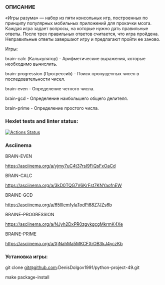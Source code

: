 
### ОПИСАНИЕ
«Игры разума» — набор из пяти консольных игр, построенных по принципу популярных мобильных приложений для прокачки мозга. Каждая игра задает вопросы, на которые нужно дать правильные ответы. После трех правильных ответов считается, что игра пройдена. Неправильные ответы завершают игру и предлагают пройти ее заново. 

Игры:

brain-calc (Калькулятор) - Арифметические выражения, которые необходимо вычислить.

brain-progression (Прогрессиb) - Поиск пропущенных чисел в последовательности чисел.

brain-even - Определение четного числа.

brain-gcd - Определение наибольшего общего делителя.

brain-prime - Определение простого числа.



### Hexlet tests and linter status:
[![Actions Status](https://github.com/DenisDolgov1991/python-project-49/workflows/hexlet-check/badge.svg)](https://github.com/DenisDolgov1991/python-project-49/actions)


### Asciinema

BRAIN-EVEN

https://asciinema.org/a/yjmy7uC4t37rsI9FiQsFxOaCd

BRAIN-CALC

https://asciinema.org/a/3kD0TQG7V6KrFst7KNYaofnEW

BRAINE-GCD

https://asciinema.org/a/65llIemfyIaTodPi88Z7JZs6b

BRAINE-PROGRESSION

https://asciinema.org/a/NJyh2DxPR0zgykgcgMkrmK4Xe

BRAINE-PRIME

https://asciinema.org/a/XjNahMa5MKCFXrOB3kJ4yczKb

### Установка игры:
git clone git@github.com:DenisDolgov1991/python-project-49.git

make package-install
